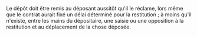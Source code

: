 Le dépôt doit être remis au déposant aussitôt qu'il le réclame, lors même que le contrat aurait fixé un délai déterminé pour la restitution ; à moins qu'il n'existe, entre les mains du dépositaire, une saisie ou une opposition à la restitution et au déplacement de la chose déposée.
